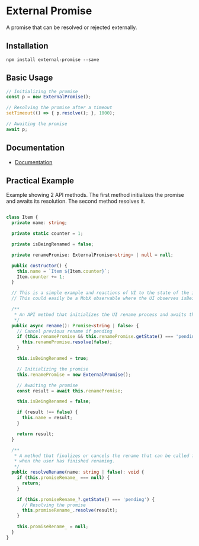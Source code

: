 # External Promise

A promise that can be resolved or rejected externally.

## Installation

```
npm install external-promise --save
```

## Basic Usage

```ts
// Initializing the promise
const p = new ExternalPromise();

// Resolving the promise after a timeout
setTimeout(() => { p.resolve(); }, 1000);

// Awaiting the promise
await p;
```

## Documentation

- [Documentation](./docs/api/external_promise.md)

## Practical Example

Example showing 2 API methods. The first method initializes the promise and awaits its resolution. The second method resolves it.

```ts

class Item {
  private name: string;

  private static counter = 1;

  private isBeingRenamed = false;

  private renamePromise: ExternalPromise<string> | null = null;

  public costructor() {
    this.name = `Item ${Item.counter}`;
    Item.counter += 1;
  }

  // This is a simple example and reactions of UI to the state of the instance are not considered.
  // This could easily be a MobX observable where the UI observes isBeingRenamed and name.

  /**
   * An API method that initializes the UI rename process and awaits the operation to complete.
   */
  public async rename(): Promise<string | false> {
    // Cancel previous rename if pending
    if (this.renamePromise && this.renamePromise.getState() === 'pending') {
      this.renamePromise.resolve(false);
    }

    this.isBeingRenamed = true;

    // Initializing the promise
    this.renamePromise = new ExternalPromise();

    // Awaiting the promise
    const result = await this.renamePromise;

    this.isBeingRenamed = false;

    if (result !== false) {
      this.name = result;
    }

    return result;
  }

  /**
   * A method that finalizes or cancels the rename that can be called from another part of the UI
   * when the user has finished renaming.
   */
  public resolveRename(name: string | false): void {
    if (this.promiseRename_ === null) {
      return;
    }

    if (this.promiseRename_?.getState() === 'pending') {
      // Resolving the promise
      this.promiseRename_.resolve(result);
    }

    this.promiseRename_ = null;
  }
}
```
